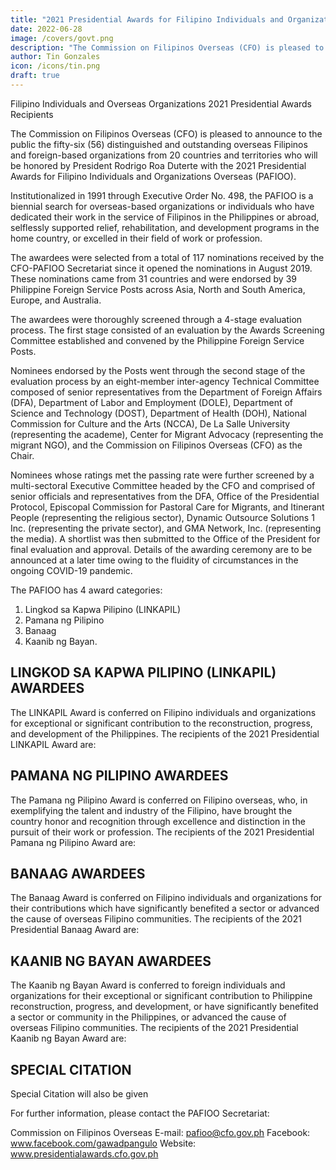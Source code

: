 ```yaml
---
title: "2021 Presidential Awards for Filipino Individuals and Organizations Overseas (PAFIOO)"
date: 2022-06-28
image: /covers/govt.png
description: "The Commission on Filipinos Overseas (CFO) is pleased to announce to the public the fifty-six (56) distinguished and outstanding overseas Filipinos and foreign-based organizations from 20 countries and territories"
author: Tin Gonzales
icon: /icons/tin.png
draft: true
---
```


<!-- Tuesday, June 28, 2022 -->

Filipino Individuals and Overseas Organizations 2021 Presidential Awards Recipients


The Commission on Filipinos Overseas (CFO) is pleased to announce to the public the fifty-six (56) distinguished and outstanding overseas Filipinos and foreign-based organizations from 20 countries and territories who will be honored by President Rodrigo Roa Duterte with the 2021 Presidential Awards for Filipino Individuals and Organizations Overseas (PAFIOO).

Institutionalized in 1991 through Executive Order No. 498, the PAFIOO is a biennial search for overseas-based organizations or individuals who have dedicated their work in the service of Filipinos in the Philippines or abroad, selflessly supported relief, rehabilitation, and development programs in the home country, or excelled in their field of work or profession.

The awardees were selected from a total of 117 nominations received by the CFO-PAFIOO Secretariat since it opened the nominations in August 2019. These nominations came from 31 countries and were endorsed by 39 Philippine Foreign Service Posts across Asia, North and South America, Europe, and Australia.

The awardees were thoroughly screened through a 4-stage evaluation process. The first stage consisted of an evaluation by the Awards Screening Committee established and convened by the Philippine Foreign Service Posts. 

Nominees endorsed by the Posts went through the second stage of the evaluation process by an eight-member inter-agency Technical Committee composed of senior representatives from the Department of Foreign Affairs (DFA), Department of Labor and Employment (DOLE), Department of Science and Technology (DOST), Department of Health (DOH), National Commission for Culture and the Arts (NCCA), De La Salle University (representing the academe), Center for Migrant Advocacy (representing the migrant NGO), and the Commission on Filipinos Overseas (CFO) as the Chair.

Nominees whose ratings met the passing rate were further screened by a multi-sectoral Executive Committee headed by the CFO and comprised of senior officials and representatives from the DFA, Office of the Presidential Protocol, Episcopal Commission for Pastoral Care for Migrants, and Itinerant People (representing the religious sector), Dynamic Outsource Solutions 1 Inc. (representing the private sector), and GMA Network, Inc. (representing the media). A shortlist was then submitted to the Office of the President for final evaluation and approval.
Details of the awarding ceremony are to be announced at a later time owing to the fluidity of circumstances in the ongoing COVID-19 pandemic.

The PAFIOO has 4 award categories:

1. Lingkod sa Kapwa Pilipino (LINKAPIL)
2. Pamana ng Pilipino
3. Banaag
4. Kaanib ng Bayan.


## LINGKOD SA KAPWA PILIPINO (LINKAPIL) AWARDEES

The LINKAPIL Award is conferred on Filipino individuals and organizations for exceptional or significant contribution to the reconstruction, progress, and development of the Philippines. The recipients of the 2021 Presidential LINKAPIL Award are:


## PAMANA NG PILIPINO AWARDEES

The Pamana ng Pilipino Award is conferred on Filipino overseas, who, in exemplifying the talent and industry of the Filipino, have brought the country honor and recognition through excellence and distinction in the pursuit of their work or profession. The recipients of the 2021 Presidential Pamana ng Pilipino Award are:

 
## BANAAG AWARDEES

The Banaag Award is conferred on Filipino individuals and organizations for their contributions which have significantly benefited a sector or advanced the cause of overseas Filipino communities. The recipients of the 2021 Presidential Banaag Award are:


## KAANIB NG BAYAN AWARDEES

The Kaanib ng Bayan Award is conferred to foreign individuals and organizations for their exceptional or significant contribution to Philippine reconstruction, progress, and development, or have significantly benefited a sector or community in the Philippines, or advanced the cause of overseas Filipino communities. The recipients of the 2021 Presidential Kaanib ng Bayan Award are:


## SPECIAL CITATION

Special Citation will also be given

For further information, please contact the PAFIOO Secretariat:

Commission on Filipinos Overseas
E-mail: pafioo@cfo.gov.ph
Facebook: www.facebook.com/gawadpangulo
Website: www.presidentialawards.cfo.gov.ph


